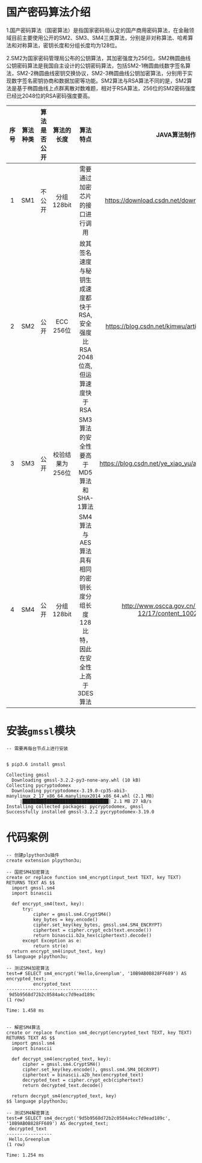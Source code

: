# 国产密码算法介绍
1.国产密码算法（国密算法）是指国家密码局认定的国产商用密码算法，在金融领域目前主要使用公开的SM2、SM3、SM4三类算法，分别是非对称算法、哈希算法和对称算法，密钥长度和分组长度均为128位。

2.SM2为国家密码管理局公布的公钥算法，其加密强度为256位。SM2椭圆曲线公钥密码算法是我国自主设计的公钥密码算法，包括SM2-1椭圆曲线数字签名算法，SM2-2椭圆曲线密钥交换协议，SM2-3椭圆曲线公钥加密算法，分别用于实现数字签名密钥协商和数据加密等功能。SM2算法与RSA算法不同的是，SM2算法是基于椭圆曲线上点群离散对数难题，相对于RSA算法，256位的SM2密码强度已经比2048位的RSA密码强度要高。

|序号|算法种类|算法是否公开|算法的长度|算法特点|JAVA算法制作方法|国家密码管理局资料|
|:----:|:----:|:----:|:----:|:----:|:----:|:----:|
|1|SM1|不公开|分组128bit|需要通过加密芯片的接口进行调用|https://download.csdn.net/download/ererfei/9474502||
|2|SM2|公开|ECC 256位|故其签名速度与秘钥生成速度都快于RSA,安全强度比RSA 2048位高,但运算速度快于RSA|https://blog.csdn.net/kimwu/article/details/14452913|http://www.oscca.gov.cn/sca/xxgk/2012-11/22/content_1002397.shtml|
|3|SM3|公开|校验结果为256位|SM3算法的安全性要高于MD5算法和SHA-1算法|https://blog.csdn.net/ye_xiao_yu/article/details/80600159|http://www.oscca.gov.cn/sca/xxgk/2010-12/17/content_1002389.shtml|
|4|SM4|公开|分组128bit|SM4算法与AES算法具有相同的密钥长度分组长度128比特，因此在安全性上高于3DES算法|http://www.oscca.gov.cn/sca/xxgk/2010-12/17/content_1002389.shtml|http://www.sca.gov.cn/sca/xwdt/2012-03/21/content_1002392.shtml|


# 安装`gmssl`模块
```
-- 需要再每台节点上进行安装


$ pip3.6 install gmssl

Collecting gmssl
  Downloading gmssl-3.2.2-py3-none-any.whl (10 kB)
Collecting pycryptodomex
  Downloading pycryptodomex-3.19.0-cp35-abi3-manylinux_2_17_x86_64.manylinux2014_x86_64.whl (2.1 MB)
     |████████████████████████████████| 2.1 MB 27 kB/s
Installing collected packages: pycryptodomex, gmssl
Successfully installed gmssl-3.2.2 pycryptodomex-3.19.0

```


# 代码案例
```
-- 创建plpython3u插件
create extension plpython3u;

-- 国密SM4加密算法
create or replace function sm4_encrypt(input_text TEXT, key TEXT)
RETURNS TEXT AS $$
  import gmssl.sm4
  import binascii

  def encrypt_sm4(text, key):
      try:
          cipher = gmssl.sm4.CryptSM4()
          key_bytes = key.encode()
          cipher.set_key(key_bytes, gmssl.sm4.SM4_ENCRYPT)
          ciphertext = cipher.crypt_ecb(text.encode())
          return binascii.b2a_hex(ciphertext).decode()
      except Exception as e:
          return str(e)
  return encrypt_sm4(input_text, key)
$$ language plpython3u;

-- 测试SM4加密算法
test=# SELECT sm4_encrypt('Hello,Greenplum', '10B9AB0B828FF689') AS encrypted_text;
          encrypted_text
----------------------------------
 9d5b9568d72b2c0584a4cc7d9ead189c
(1 row)

Time: 1.458 ms


-- 解密SM4算法
create or replace function sm4_decrypt(encrypted_text TEXT, key TEXT)
RETURNS TEXT AS $$
  import gmssl.sm4
  import binascii

  def decrypt_sm4(encrypted_text, key):
      cipher = gmssl.sm4.CryptSM4()
      cipher.set_key(key.encode(), gmssl.sm4.SM4_DECRYPT)
      ciphertext = binascii.a2b_hex(encrypted_text)
      decrypted_text = cipher.crypt_ecb(ciphertext)
      return decrypted_text.decode()

  return decrypt_sm4(encrypted_text, key)
$$ language plpython3u;

-- 测试SM4解密算法
test=# SELECT sm4_decrypt('9d5b9568d72b2c0584a4cc7d9ead189c', '10B9AB0B828FF689') AS decrypted_text;
 decrypted_text
-----------------
 Hello,Greenplum
(1 row)

Time: 1.254 ms



```
